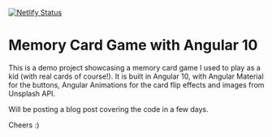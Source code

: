 [![Netlify Status](https://api.netlify.com/api/v1/badges/11f0bd2d-561d-4280-8287-570693c725fd/deploy-status)](https://app.netlify.com/sites/ngx-memory-game/deploys)

# Memory Card Game with Angular 10

This is a demo project showcasing a memory card game I used to play as a kid (with real cards of course!). It is built in Angular 10, with Angular Material for the buttons, Angular Animations for the card flip effects and images from Unsplash API.

Will be posting a blog post covering the code in a few days.

Cheers :)
